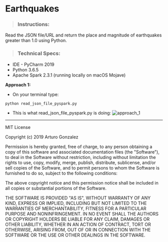 # Earthquakes #


> ### Instructions:
Read the JSON file/URL and return the place and magnitude of earthquakes greater than 1.0 using Python.

> ### Technical Specs:
- IDE - PyCharm 2019
- Python 3.6.5
- Apache Spark 2.3.1 (running locally on macOS Mojave)

**Approach 1:**

- On your terminal type:
```commandline
python read_json_file_pyspark.py
```
- This is what read_json_file_pyspark.py is doing:
![approach_1](https://github.com/arturosolutions/earthquakes/blob/master/images/approach_1.png)






----

MIT License

Copyright (c) 2019 Arturo Gonzalez

Permission is hereby granted, free of charge, to any person obtaining a copy
of this software and associated documentation files (the "Software"), to deal
in the Software without restriction, including without limitation the rights
to use, copy, modify, merge, publish, distribute, sublicense, and/or sell
copies of the Software, and to permit persons to whom the Software is
furnished to do so, subject to the following conditions:

The above copyright notice and this permission notice shall be included in all
copies or substantial portions of the Software.

THE SOFTWARE IS PROVIDED "AS IS", WITHOUT WARRANTY OF ANY KIND, EXPRESS OR
IMPLIED, INCLUDING BUT NOT LIMITED TO THE WARRANTIES OF MERCHANTABILITY,
FITNESS FOR A PARTICULAR PURPOSE AND NONINFRINGEMENT. IN NO EVENT SHALL THE
AUTHORS OR COPYRIGHT HOLDERS BE LIABLE FOR ANY CLAIM, DAMAGES OR OTHER
LIABILITY, WHETHER IN AN ACTION OF CONTRACT, TORT OR OTHERWISE, ARISING FROM,
OUT OF OR IN CONNECTION WITH THE SOFTWARE OR THE USE OR OTHER DEALINGS IN THE
SOFTWARE.
